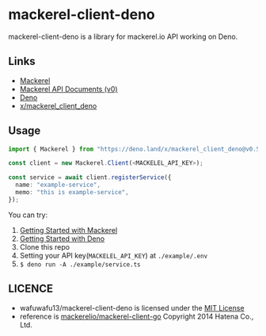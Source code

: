 # mackerel-client-deno

mackerel-client-deno is a library for mackerel.io API working on Deno.

## Links

- [Mackerel](https://en.mackerel.io/)
- [Mackerel API Documents (v0)](https://mackerel.io/api-docs/)
- [Deno](https://deno.land/)
- [x/mackerel_client_deno](https://deno.land/x/mackerel_client_deno@v0.5.1)

## Usage

```ts
import { Mackerel } from "https://deno.land/x/mackerel_client_deno@v0.5.1/mackerel.ts";

const client = new Mackerel.Client(<MACKELEL_API_KEY>);

const service = await client.registerService({
  name: "example-service",
  memo: "this is example-service",
});
```

You can try:

1. [Getting Started with Mackerel](https://mackerel.io/docs/entry/getting-started)
2. [Getting Started with Deno](https://deno.land/manual@v1.25.1/introduction)
3. Clone this repo
4. Setting your API key(`MACKELEL_API_KEY`) at `./example/.env`
5. `$ deno run -A ./example/service.ts`

## LICENCE

- wafuwafu13/mackerel-client-deno is licensed under the
  [MIT License](https://github.com/wafuwafu13/mackerel-client-deno/blob/main/LICENCE)
- reference is
  [mackerelio/mackerel-client-go](https://github.com/mackerelio/mackerel-client-go)
  Copyright 2014 Hatena Co., Ltd.
